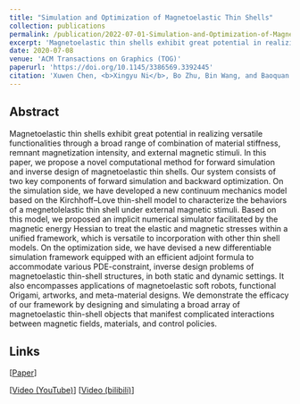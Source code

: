 ```yaml
---
title: "Simulation and Optimization of Magnetoelastic Thin Shells"
collection: publications
permalink: /publication/2022-07-01-Simulation-and-Optimization-of-Magnetoelastic-Thin-Shells
excerpt: 'Magnetoelastic thin shells exhibit great potential in realizing versatile functionalities through a broad range...'
date: 2020-07-08
venue: 'ACM Transactions on Graphics (TOG)'
paperurl: 'https://doi.org/10.1145/3386569.3392445'
citation: 'Xuwen Chen, <b>Xingyu Ni</b>, Bo Zhu, Bin Wang, and Baoquan Chen. 2020. Simulation and optimization of magnetoelastic thin shells. <i>ACM Trans. Graph</i>. 41, 4, Article 61 (July 2022), 18 pages.'
---
```

## Abstract

Magnetoelastic thin shells exhibit great potential in realizing versatile functionalities through a broad range of combination of material stiffness, remnant magnetization intensity, and external magnetic stimuli. In this paper, we propose a novel computational method for forward simulation and inverse design of magnetoelastic thin shells. Our system consists of two key components of forward simulation and backward optimization. On the simulation side, we have developed a new continuum mechanics model based on the Kirchhoff–Love thin-shell model to characterize the behaviors of a megnetolelastic thin shell under external magnetic stimuli. Based on this model, we proposed an implicit numerical simulator facilitated by the magnetic energy Hessian to treat the elastic and magnetic stresses within a unified framework, which is versatile to incorporation with other thin shell models. On the optimization side, we have devised a new differentiable simulation framework equipped with an efficient adjoint formula to accommodate various PDE-constraint, inverse design problems of magnetoelastic thin-shell structures, in both static and dynamic settings. It also encompasses applications of magnetoelastic soft robots, functional Origami, artworks, and meta-material designs. We demonstrate the efficacy of our framework by designing and simulating a broad array of magnetoelastic thin-shell objects that manifest complicated interactions between magnetic fields, materials, and control policies.

## Links

\[[Paper](http://Univstar.github.io/files/sig22magnetic.pdf)\]

\[[Video (YouTube)](https://youtu.be/TeHcg75m9Vw)\] \[[Video (bilibili)](https://www.bilibili.com/video/BV17Y411T7xP)\] 
